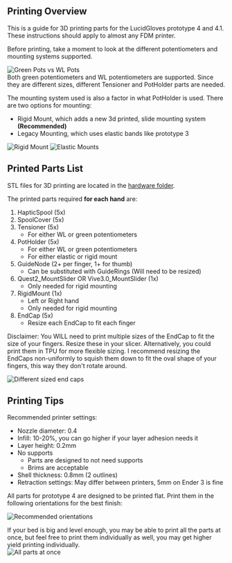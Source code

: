 ## Printing Overview
This is a guide for 3D printing parts for the LucidGloves prototype 4 and 4.1. 
These instructions should apply to almost any FDM printer.  

Before printing, take a moment to look at the different potentiometers and mounting systems supported.

![Green Pots vs WL Pots](https://cdn.discordapp.com/attachments/785135646082990120/875850313578459176/unknown.png)  
Both green potentiometers and WL potentiometers are supported. Since they are different sizes, different Tensioner and PotHolder parts are needed.

The mounting system used is also a factor in what PotHolder is used. There are two options for mounting:  
* Rigid Mount, which adds a new 3d printed, slide mounting system **(Recommended)**
* Legacy Mounting, which uses elastic bands like prototype 3 

![Rigid Mount](https://cdn.discordapp.com/attachments/785135646082990120/875859787257102417/unknown.png)
![Elastic Mounts](https://cdn.discordapp.com/attachments/785135646082990120/875864994686844998/unknown.png)

## Printed Parts List
STL files for 3D printing are located in the [hardware folder](https://github.com/LucidVR/lucidgloves/tree/main/hardware). 

The printed parts required **for each hand** are:
1. HapticSpool (5x)
2. SpoolCover (5x)
3. Tensioner (5x)
	- For either WL or green potentiometers
4. PotHolder (5x)
	- For either WL or green potentiometers
	- For either elastic or rigid mount
5. GuideNode (2+ per finger, 1+ for thumb)
	- Can be substituted with GuideRings (Will need to be resized)
6. Quest2_MountSlider OR Vive3.0_MountSlider (1x)
	- Only needed for rigid mounting
7. RigidMount (1x)
	- Left or Right hand
	- Only needed for rigid mounting
8. EndCap (5x)
	- Resize each EndCap to fit each finger

Disclaimer: You WILL need to print multiple sizes of the EndCap to fit the size of your fingers. Resize these in your slicer. Alternatively, you could print them in TPU for more flexible sizing. I recommend resizing the EndCaps non-uniformly to squish them down to fit the oval shape of your fingers, this way they don't rotate around.

![Different sized end caps](https://cdn.discordapp.com/attachments/822593475396632587/823344405712601149/unknown.png)

## Printing Tips
Recommended printer settings:
* Nozzle diameter: 0.4
* Infill: 10-20%, you can go higher if your layer adhesion needs it
* Layer height: 0.2mm
* No supports 
  * Parts are designed to not need supports
  * Brims are acceptable
* Shell thickness: 0.8mm (2 outlines)
* Retraction settings: May differ between printers, 5mm on Ender 3 is fine

All parts for prototype 4 are designed to be printed flat. Print them in the following orientations for the best finish:  

![Recommended orientations](https://cdn.discordapp.com/attachments/785135646082990120/875867269270495252/unknown.png)  

If your bed is big and level enough, you may be able to print all the parts at once, but feel free to print them individually as well, you may get higher yield printing individually.  
![All parts at once](https://cdn.discordapp.com/attachments/785135646082990120/875878026062204928/unknown.png)
